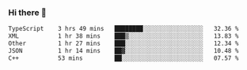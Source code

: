 ### Hi there 👋

<!--
**WShiBin/WShiBin** is a ✨ _special_ ✨ repository because its `README.md` (this file) appears on your GitHub profile.

Here are some ideas to get you started:

- 🔭 I’m currently working on ...
- 🌱 I’m currently learning ...
- 👯 I’m looking to collaborate on ...
- 🤔 I’m looking for help with ...
- 💬 Ask me about ...
- 📫 How to reach me: ...
- 😄 Pronouns: ...
- ⚡ Fun fact: ...
-->

<!--START_SECTION:waka-->

```txt
TypeScript    3 hrs 49 mins   ████████░░░░░░░░░░░░░░░░░   32.36 %
XML           1 hr 38 mins    ███▒░░░░░░░░░░░░░░░░░░░░░   13.83 %
Other         1 hr 27 mins    ███░░░░░░░░░░░░░░░░░░░░░░   12.34 %
JSON          1 hr 14 mins    ██▓░░░░░░░░░░░░░░░░░░░░░░   10.48 %
C++           53 mins         ██░░░░░░░░░░░░░░░░░░░░░░░   07.57 %
```

<!--END_SECTION:waka-->
